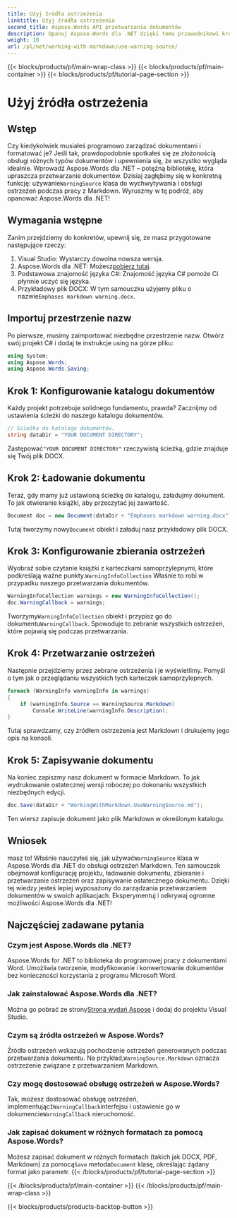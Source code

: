 ```yaml
---
title: Użyj źródła ostrzeżenia
linktitle: Użyj źródła ostrzeżenia
second_title: Aspose.Words API przetwarzania dokumentów
description: Opanuj Aspose.Words dla .NET dzięki temu przewodnikowi krok po kroku na temat używania klasy WarningSource do obsługi ostrzeżeń Markdown. Idealne dla programistów C#.
weight: 10
url: /pl/net/working-with-markdown/use-warning-source/
---
```


{{< blocks/products/pf/main-wrap-class >}}
{{< blocks/products/pf/main-container >}}
{{< blocks/products/pf/tutorial-page-section >}}

# Użyj źródła ostrzeżenia

## Wstęp

Czy kiedykolwiek musiałeś programowo zarządzać dokumentami i formatować je? Jeśli tak, prawdopodobnie spotkałeś się ze złożonością obsługi różnych typów dokumentów i upewnienia się, że wszystko wygląda idealnie. Wprowadź Aspose.Words dla .NET – potężną bibliotekę, która upraszcza przetwarzanie dokumentów. Dzisiaj zagłębimy się w konkretną funkcję: używanie`WarningSource` klasa do wychwytywania i obsługi ostrzeżeń podczas pracy z Markdown. Wyruszmy w tę podróż, aby opanować Aspose.Words dla .NET!

## Wymagania wstępne

Zanim przejdziemy do konkretów, upewnij się, że masz przygotowane następujące rzeczy:

1. Visual Studio: Wystarczy dowolna nowsza wersja.
2.  Aspose.Words dla .NET: Możesz[pobierz tutaj](https://releases.aspose.com/words/net/).
3. Podstawowa znajomość języka C#: Znajomość języka C# pomoże Ci płynnie uczyć się języka.
4.  Przykładowy plik DOCX: W tym samouczku użyjemy pliku o nazwie`Emphases markdown warning.docx`.

## Importuj przestrzenie nazw

Po pierwsze, musimy zaimportować niezbędne przestrzenie nazw. Otwórz swój projekt C# i dodaj te instrukcje using na górze pliku:

```csharp
using System;
using Aspose.Words;
using Aspose.Words.Saving;
```

## Krok 1: Konfigurowanie katalogu dokumentów

Każdy projekt potrzebuje solidnego fundamentu, prawda? Zacznijmy od ustawienia ścieżki do naszego katalogu dokumentów.

```csharp
// Ścieżka do katalogu dokumentów.
string dataDir = "YOUR DOCUMENT DIRECTORY";
```

 Zastępować`"YOUR DOCUMENT DIRECTORY"` rzeczywistą ścieżką, gdzie znajduje się Twój plik DOCX.

## Krok 2: Ładowanie dokumentu

Teraz, gdy mamy już ustawioną ścieżkę do katalogu, załadujmy dokument. To jak otwieranie książki, aby przeczytać jej zawartość.

```csharp
Document doc = new Document(dataDir + "Emphases markdown warning.docx");
```

 Tutaj tworzymy nowy`Document` obiekt i załaduj nasz przykładowy plik DOCX.

## Krok 3: Konfigurowanie zbierania ostrzeżeń

 Wyobraź sobie czytanie książki z karteczkami samoprzylepnymi, które podkreślają ważne punkty.`WarningInfoCollection` Właśnie to robi w przypadku naszego przetwarzania dokumentów.

```csharp
WarningInfoCollection warnings = new WarningInfoCollection();
doc.WarningCallback = warnings;
```

 Tworzymy`WarningInfoCollection` obiekt i przypisz go do dokumentu`WarningCallback`. Spowoduje to zebranie wszystkich ostrzeżeń, które pojawią się podczas przetwarzania.

## Krok 4: Przetwarzanie ostrzeżeń

Następnie przejdziemy przez zebrane ostrzeżenia i je wyświetlimy. Pomyśl o tym jak o przeglądaniu wszystkich tych karteczek samoprzylepnych.

```csharp
foreach (WarningInfo warningInfo in warnings)
{
    if (warningInfo.Source == WarningSource.Markdown)
        Console.WriteLine(warningInfo.Description);
}
```

Tutaj sprawdzamy, czy źródłem ostrzeżenia jest Markdown i drukujemy jego opis na konsoli.

## Krok 5: Zapisywanie dokumentu

Na koniec zapiszmy nasz dokument w formacie Markdown. To jak wydrukowanie ostatecznej wersji roboczej po dokonaniu wszystkich niezbędnych edycji.

```csharp
doc.Save(dataDir + "WorkingWithMarkdown.UseWarningSource.md");
```

Ten wiersz zapisuje dokument jako plik Markdown w określonym katalogu.

## Wniosek

 masz to! Właśnie nauczyłeś się, jak używać`WarningSource` klasa w Aspose.Words dla .NET do obsługi ostrzeżeń Markdown. Ten samouczek obejmował konfigurację projektu, ładowanie dokumentu, zbieranie i przetwarzanie ostrzeżeń oraz zapisywanie ostatecznego dokumentu. Dzięki tej wiedzy jesteś lepiej wyposażony do zarządzania przetwarzaniem dokumentów w swoich aplikacjach. Eksperymentuj i odkrywaj ogromne możliwości Aspose.Words dla .NET!

## Najczęściej zadawane pytania

### Czym jest Aspose.Words dla .NET?
Aspose.Words for .NET to biblioteka do programowej pracy z dokumentami Word. Umożliwia tworzenie, modyfikowanie i konwertowanie dokumentów bez konieczności korzystania z programu Microsoft Word.

### Jak zainstalować Aspose.Words dla .NET?
 Można go pobrać ze strony[Strona wydań Aspose](https://releases.aspose.com/words/net/) i dodaj do projektu Visual Studio.

### Czym są źródła ostrzeżeń w Aspose.Words?
 Źródła ostrzeżeń wskazują pochodzenie ostrzeżeń generowanych podczas przetwarzania dokumentu. Na przykład,`WarningSource.Markdown` oznacza ostrzeżenie związane z przetwarzaniem Markdown.

### Czy mogę dostosować obsługę ostrzeżeń w Aspose.Words?
 Tak, możesz dostosować obsługę ostrzeżeń, implementując`IWarningCallback`interfejsu i ustawienie go w dokumencie`WarningCallback` nieruchomość.

### Jak zapisać dokument w różnych formatach za pomocą Aspose.Words?
 Możesz zapisać dokument w różnych formatach (takich jak DOCX, PDF, Markdown) za pomocą`Save` metoda`Document` klasę, określając żądany format jako parametr.
{{< /blocks/products/pf/tutorial-page-section >}}

{{< /blocks/products/pf/main-container >}}
{{< /blocks/products/pf/main-wrap-class >}}

{{< blocks/products/products-backtop-button >}}

